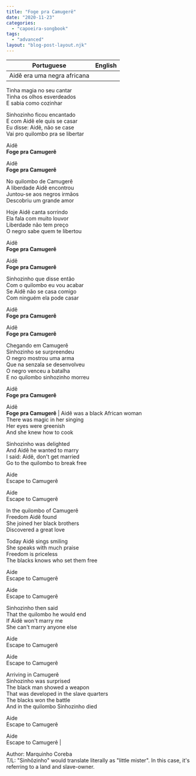 ```yaml
---
title: "Foge pra Camugerê"
date: "2020-11-23"
categories: 
  - "capoeira-songbook"
tags: 
  - "advanced"
layout: "blog-post-layout.njk"
---
```


| Portuguese | English |
| --- | --- |
| Aidê era uma negra africana  
Tinha magia no seu cantar  
Tinha os olhos esverdeados  
E sabia como cozinhar  
  
Sinhozinho ficou encantado  
E com Aidê ele quis se casar  
Eu disse: Aidê, não se case  
Vai pro quilombo pra se libertar  
  
Aidê  
**Foge pra Camugerê**  
  
Aidê  
**Foge pra Camugerê**  
  
No quilombo de Camugerê  
A liberdade Aidê encontrou  
Juntou-se aos negros irmãos  
Descobriu um grande amor  
  
Hoje Aidê canta sorrindo  
Ela fala com muito louvor  
Liberdade não tem preço  
O negro sabe quem te libertou  
  
Aidê  
**Foge pra Camugerê**  
  
Aidê  
**Foge pra Camugerê**  
  
Sinhozinho que disse então  
Com o quilombo eu vou acabar  
Se Aidê não se casa comigo  
Com ninguém ela pode casar  
  
Aidê  
**Foge pra Camugerê**  
  
Aidê  
**Foge pra Camugerê**  
  
Chegando em Camugerê  
Sinhozinho se surpreendeu  
O negro mostrou uma arma  
Que na senzala se desenvolveu  
O negro venceu a batalha  
E no quilombo sinhozinho morreu  
  
Aidê  
**Foge pra Camugerê**  
  
Aidê  
**Foge pra Camugerê** | Aidê was a black African woman  
There was magic in her singing  
Her eyes were greenish  
And she knew how to cook  
  
Sinhozinho was delighted  
And Aidê he wanted to marry  
I said: Aidê, don't get married  
Go to the quilombo to break free  
  
Aide  
Escape to Camugerê  
  
Aide  
Escape to Camugerê  
  
In the quilombo of Camugerê  
Freedom Aidê found  
She joined her black brothers  
Discovered a great love  
  
Today Aidê sings smiling  
She speaks with much praise  
Freedom is priceless  
The blacks knows who set them free  
  
Aide  
Escape to Camugerê  
  
Aide  
Escape to Camugerê  
  
Sinhozinho then said  
That the quilombo he would end  
If Aidê won't marry me  
She can't marry anyone else  
  
Aide  
Escape to Camugerê  
  
Aide  
Escape to Camugerê  
  
Arriving in Camugerê  
Sinhozinho was surprised  
The black man showed a weapon  
That was developed in the slave quarters  
The blacks won the battle  
And in the quilombo Sinhozinho died  
  
Aide  
Escape to Camugerê  
  
Aide  
Escape to Camugerê |

<figcaption>

Author: Marquinho Coreba  
T/L: "Sinhôzinho" would translate literally as "little mister". In this case, it's referring to a land and slave-owner.

</figcaption>
